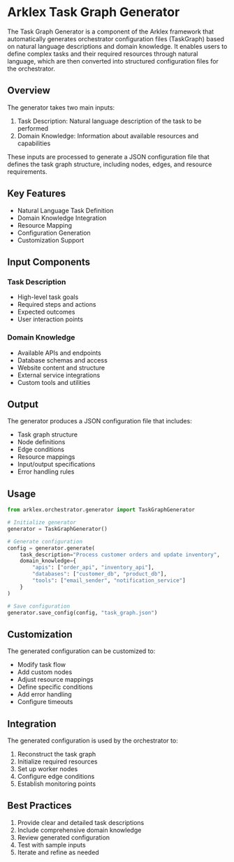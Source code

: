 # Arklex Task Graph Generator

The Task Graph Generator is a component of the Arklex framework that automatically generates orchestrator configuration files (TaskGraph) based on natural language descriptions and domain knowledge. It enables users to define complex tasks and their required resources through natural language, which are then converted into structured configuration files for the orchestrator.

## Overview

The generator takes two main inputs:

1. Task Description: Natural language description of the task to be performed
2. Domain Knowledge: Information about available resources and capabilities

These inputs are processed to generate a JSON configuration file that defines the task graph structure, including nodes, edges, and resource requirements.

## Key Features

- Natural Language Task Definition
- Domain Knowledge Integration
- Resource Mapping
- Configuration Generation
- Customization Support

## Input Components

### Task Description

- High-level task goals
- Required steps and actions
- Expected outcomes
- User interaction points

### Domain Knowledge

- Available APIs and endpoints
- Database schemas and access
- Website content and structure
- External service integrations
- Custom tools and utilities

## Output

The generator produces a JSON configuration file that includes:

- Task graph structure
- Node definitions
- Edge conditions
- Resource mappings
- Input/output specifications
- Error handling rules

## Usage

```python
from arklex.orchestrator.generator import TaskGraphGenerator

# Initialize generator
generator = TaskGraphGenerator()

# Generate configuration
config = generator.generate(
    task_description="Process customer orders and update inventory",
    domain_knowledge={
        "apis": ["order_api", "inventory_api"],
        "databases": ["customer_db", "product_db"],
        "tools": ["email_sender", "notification_service"]
    }
)

# Save configuration
generator.save_config(config, "task_graph.json")
```

## Customization

The generated configuration can be customized to:

- Modify task flow
- Add custom nodes
- Adjust resource mappings
- Define specific conditions
- Add error handling
- Configure timeouts

## Integration

The generated configuration is used by the orchestrator to:

1. Reconstruct the task graph
2. Initialize required resources
3. Set up worker nodes
4. Configure edge conditions
5. Establish monitoring points

## Best Practices

1. Provide clear and detailed task descriptions
2. Include comprehensive domain knowledge
3. Review generated configuration
4. Test with sample inputs
5. Iterate and refine as needed
